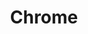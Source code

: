 ---
blog: https://blog.google/products/chrome/
facebook: https://www.facebook.com/googlechrome/
logohandle: google_chrome
sort: chrome
tags:
- google
- browser
title: Chrome
twitter: googlechrome
website: https://www.google.com/chrome/browser/
wikipedia: https://en.wikipedia.org/wiki/Google_Chrome
---